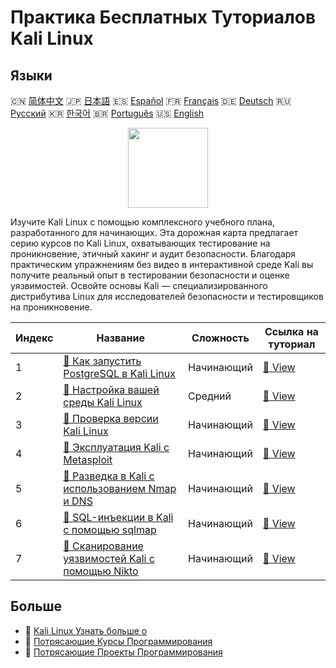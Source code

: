 # Практика Бесплатных Туториалов Kali Linux

## Языки

🇨🇳 [简体中文](README_zh.md) 🇯🇵 [日本語](README_ja.md) 🇪🇸 [Español](README_es.md) 🇫🇷 [Français](README_fr.md) 🇩🇪 [Deutsch](README_de.md) 🇷🇺 [Русский](README_ru.md) 🇰🇷 [한국어](README_ko.md) 🇧🇷 [Português](README_pt.md) 🇺🇸 [English](README.md) 

<div align="center">
<img width="128px" src="https://file.labex.io/path/nJIFH3qqCckt.png">
</div>

Изучите Kali Linux с помощью комплексного учебного плана, разработанного для начинающих. Эта дорожная карта предлагает серию курсов по Kali Linux, охватывающих тестирование на проникновение, этичный хакинг и аудит безопасности. Благодаря практическим упражнениям без видео в интерактивной среде Kali вы получите реальный опыт в тестировании безопасности и оценке уязвимостей. Освойте основы Kali — специализированного дистрибутива Linux для исследователей безопасности и тестировщиков на проникновение.

|   Индекс | Название                                                                                                                             | Сложность   | Ссылка на туториал                                                                          |
|----------|--------------------------------------------------------------------------------------------------------------------------------------|-------------|---------------------------------------------------------------------------------------------|
|        1 | [📖 Как запустить PostgreSQL в Kali Linux](https://labex.io/ru/tutorials/kali-how-to-start-postgresql-in-kali-linux-417476)          | Начинающий  | [🔗 View](https://labex.io/ru/tutorials/kali-how-to-start-postgresql-in-kali-linux-417476)  |
|        2 | [📖 Настройка вашей среды Kali Linux](https://labex.io/ru/tutorials/kali-setting-up-your-kali-linux-environment-552195)              | Средний     | [🔗 View](https://labex.io/ru/tutorials/kali-setting-up-your-kali-linux-environment-552195) |
|        3 | [📖 Проверка версии Kali Linux](https://labex.io/ru/tutorials/kali-verify-kali-linux-version-552268)                                 | Начинающий  | [🔗 View](https://labex.io/ru/tutorials/kali-verify-kali-linux-version-552268)              |
|        4 | [📖 Эксплуатация Kali с Metasploit](https://labex.io/ru/tutorials/kali-kali-exploitation-with-metasploit-552293)                     | Начинающий  | [🔗 View](https://labex.io/ru/tutorials/kali-kali-exploitation-with-metasploit-552293)      |
|        5 | [📖 Разведка в Kali с использованием Nmap и DNS](https://labex.io/ru/tutorials/kali-kali-reconnaissance-with-nmap-and-dns-552298)    | Начинающий  | [🔗 View](https://labex.io/ru/tutorials/kali-kali-reconnaissance-with-nmap-and-dns-552298)  |
|        6 | [📖 SQL-инъекции в Kali с помощью sqlmap](https://labex.io/ru/tutorials/kali-kali-sql-injection-with-sqlmap-552300)                  | Начинающий  | [🔗 View](https://labex.io/ru/tutorials/kali-kali-sql-injection-with-sqlmap-552300)         |
|        7 | [📖 Сканирование уязвимостей Kali с помощью Nikto](https://labex.io/ru/tutorials/kali-kali-vulnerability-scanning-with-nikto-552301) | Начинающий  | [🔗 View](https://labex.io/ru/tutorials/kali-kali-vulnerability-scanning-with-nikto-552301) |

## Больше

- 🔗 [Kali Linux Узнать больше о](https://labex.io/ru/skilltrees/kali)
- 🔗 [Потрясающие Курсы Программирования](https://github.com/labex-labs/awesome-programming-courses)
- 🔗 [Потрясающие Проекты Программирования](https://github.com/labex-labs/awesome-programming-projects)

